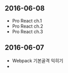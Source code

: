 


## 2016-06-08
- Pro React ch.1
- Pro React ch.2
- Pro React ch.3

## 2016-06-07
- Webpack 기본골격 익히기
- 

